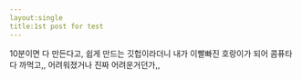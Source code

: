 ```yaml
---
layout:single
title:1st post for test
---
```


10분이면 다 만든다고, 쉽게 만드는 깃헙이라더니
내가 이빨빠진 호랑이가 되어 콤퓨타 다 까먹고,, 어려워졌거나
진짜 어려운거던가,,
